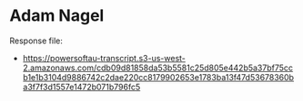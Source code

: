 # Adam Nagel

Response file:

* https://powersoftau-transcript.s3-us-west-2.amazonaws.com/cdb09d81858da53b5581c25d805e442b5a37bf75ccb1e1b3104d9886742c2dae220cc8179902653e1783ba13f47d53678360ba3f7f3d1557e1472b071b796fc5
